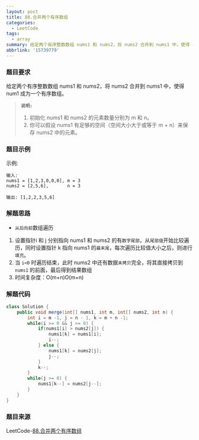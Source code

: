 ```yaml
---
layout: post
title: 88.合并两个有序数组
categories:
  - LeetCode
tags:
  - array
summary: 给定两个有序整数数组 nums1 和 nums2，将 nums2 合并到 nums1 中，使得 num1 成为一个有序数组。
abbrlink: '15739779'
---
```


### 题目要求
给定两个有序整数数组 nums1 和 nums2，将 nums2 合并到 nums1 中，使得 num1 成为一个有序数组。

> **`说明:`**
> 1. 初始化 nums1 和 nums2 的元素数量分别为 m 和 n。
> 1. 你可以假设 nums1 有足够的空间（空间大小大于或等于 m + n）来保存 nums2 中的元素。

### 题目示例
示例:
```
输入:
nums1 = [1,2,3,0,0,0], m = 3
nums2 = [2,5,6],       n = 3

输出: [1,2,2,3,5,6]
```


### 解题思路
- `从后向前`数组遍历
1. 设置指针i 和 j 分别指向 nums1 和 nums2 的有`数字尾部`，从`尾部值`开始比较遍历，同时设置指针 k 指向 nums1 的`最末尾`，每次遍历比较值大小之后，则进行`填充`。
1. 当 `i<0` 时遍历结束，此时 nums2 中还有数据`未拷贝`完全，将其直接拷贝到 `nums1` 的前面，最后得到结果数组  
1. 时间复杂度：O(m+n)O(m+n)


### 解题代码
```java
class Solution {
    public void merge(int[] nums1, int m, int[] nums2, int n) {
        int i = m -1, j = n - 1, k = m + n -1;
        while(i >= 0 && j >= 0) {
            if(nums1[i] > nums2[j]) {
                nums1[k] = nums1[i];
                i--;
            } else {
                nums1[k] = nums2[j];
                j--;
            }
            k--;
        }
        while(j >= 0) {
            nums1[k--] = nums2[j--];
        }
    }
}
```


### 题目来源
LeetCode-[88.合并两个有序数组](https://leetcode-cn.com/problems/merge-sorted-array/)